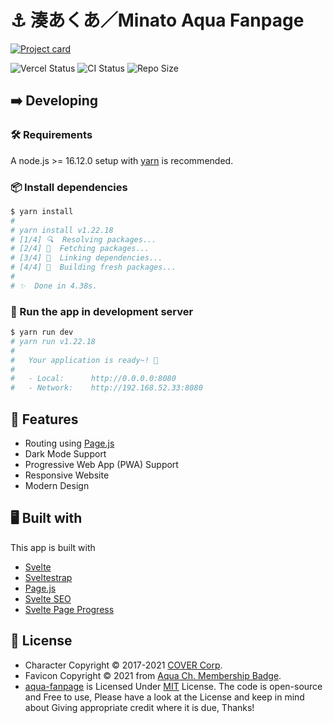 # ⚓ 湊あくあ／Minato Aqua Fanpage

[![Project card](https://cdn.upload.systems/uploads/uBOxBZYG.png)](https://aqua.falcxxdev.ml)

![Vercel Status](https://img.shields.io/github/deployments/gifaldyazkaa/aqua-fanpage/Production?label=Vercel&logo=vercel&logoColor=black&style=for-the-badge) ![CI Status](https://img.shields.io/github/workflow/status/gifaldyazkaa/aqua-fanpage/%5BPrettier%5D%20Format%20Checking?label=CI&logo=github-actions&style=for-the-badge) ![Repo Size](https://img.shields.io/github/repo-size/gifaldyazkaa/aqua-fanpage?logo=github&style=for-the-badge)

## ➡️ Developing

### 🛠️ Requirements

A node.js >= 16.12.0 setup with [yarn](https://yarnpkg.com) is recommended.

### 📦 Install dependencies

```sh
$ yarn install
#
# yarn install v1.22.18
# [1/4] 🔍  Resolving packages...
# [2/4] 🚚  Fetching packages...
# [3/4] 🔗  Linking dependencies...
# [4/4] 🔨  Building fresh packages...
#
# ✨  Done in 4.38s.
```

### 🏃 Run the app in development server

```sh
$ yarn run dev
# yarn run v1.22.18
#
#   Your application is ready~! 🚀
#
#   - Local:      http://0.0.0.0:8080
#   - Network:    http://192.168.52.33:8080
```

## 💎 Features

- Routing using [Page.js](https://npmjs.com/package/page)
- Dark Mode Support
- Progressive Web App (PWA) Support
- Responsive Website
- Modern Design

## 🖥️ Built with

This app is built with

- [Svelte](https://svelte.dev)
- [Sveltestrap](https://sveltestrap.js.org)
- [Page.js](https://npmjs.com/package/page)
- [Svelte SEO](https://github.com/artiebits/svelte-seo)
- [Svelte Page Progress](https://www.npmjs.com/package/svelte-page-progress)

## 📃 License

- Character Copyright &copy; 2017-2021 [COVER Corp](https://cover-corp.com).
- Favicon Copyright &copy; 2021 from [Aqua Ch. Membership Badge](https://www.youtube.com/channel/UC1opHUrw8rvnsadT-iGp7Cg/join).
- [aqua-fanpage](#) is Licensed Under [MIT](https://github.com/gifaldyazkaa/aqua-fanpage/blob/master/LICENSE) License. The code is open-source and Free to use, Please have a look at the License and keep in mind about Giving appropriate credit where it is due, Thanks!
